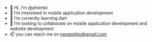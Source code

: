 - 👋 Hi, I’m @phembi
- 👀 I’m interested in mobile application development
- 🌱 I’m currently learning dart
- 💞️ I’m looking to collaborate on mobile application development and website development 
- 📫 you can reach me on irenepitiko@gmail.com

<!---
phembi/phembi is a ✨ special ✨ repository because its `README.md` (this file) appears on your GitHub profile.
You can click the Preview link to take a look at your changes.
--->
